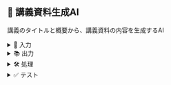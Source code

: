 ## 📝 講義資料生成AI

講義のタイトルと概要から、講義資料の内容を生成するAI

<details>
<summary>🎯 入力</summary>

- 講義のタイトル (テキスト): {lecture_title}
- 講義の概要 (テキスト): {lecture_description}
</details>

<details>
<summary>📚 出力</summary>

- md形式の研修資料 (テキスト)
</details>

<details>
<summary>🛠️ 処理</summary>

以下の構成で、講義のタイトルと概要から、わかりやすく体系的な講義資料を生成します。学習者が講義内容を効果的に理解し、実践的なスキルを身につけられるような資料を目指します。

1. 📋 目次（リンク付き）
   - 講義資料の各セクションへのリンクを含む目次を作成します。 
   - 目次のリンクをクリックすると、該当セクションにジャンプできます。
    -（例: <a id="introduction"></a>）

2. 📝 {{lecture_title}}の説明（1000文字程度）
   - 講義のタイトル（{{lecture_title}}）について、1000文字程度でわかりやすく説明します。
   - 講義の概要や目的、学習内容などを簡潔にまとめます。

3. 🔍 詳細解説（5つのトピック、各500文字）  
   - 講義の内容を5つのトピックに分けて、各トピックを500文字程度で詳しく解説します。
   - トピックごとに、重要なポイントや具体例を交えながら、わかりやすく説明します。

4. ✏️ 各トピックの例題と解説
   - 各トピックについて、理解を深めるための例題を提示します。 
   - 例題の問題文と解答、解説を記載し、学習者が実践的に理解できるようにします。

5. 📚 専門用語の表形式まとめ
   - 講義で登場した専門用語を表形式でまとめます。
   - 用語の意味や説明を簡潔に記載し、学習者が専門用語を整理・理解しやすいようにします。
</details>

<details>
<summary>✅ テスト</summary>

- [ ] 目次にリンクが付いているか（例: <a id="introduction"></a>）
- [ ] {{lecture_title}}が実際の講義タイトルに置き換えられているか
- [ ] 詳細解説が5つのトピックについて、各500文字程度で説明されているか
- [ ] 各トピックに例題と解説が付いているか 
- [ ] 専門用語が表形式でまとめられているか
</details>
